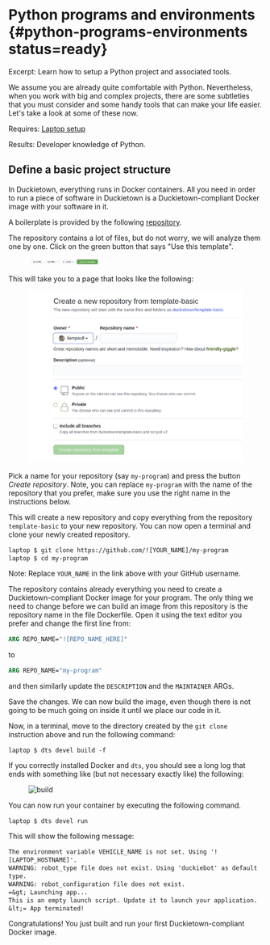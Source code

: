 # Python programs and environments {#python-programs-environments status=ready}

Excerpt: Learn how to setup a Python project and associated tools.

We assume you are already quite comfortable with Python. Nevertheless, when you work with big and complex projects, there are some subtleties that you must consider and some handy tools that can make your life easier. Let's take a look at some of these now.


<div class='requirements' markdown='1'>

  Requires: [Laptop setup](+opmanual_duckiebot#laptop-setup)

  Results: Developer knowledge of Python.
  
</div>
 
 

<minitoc/>


## Define a basic project structure  

In Duckietown, everything runs in Docker containers. All you need in order to run a piece of software in Duckietown is a Duckietown-compliant Docker image with your software in it.

A boilerplate is provided by the following [repository](https://github.com/duckietown/template-basic).

The repository contains a lot of files, but do not worry, we will analyze them one by one. Click on the green button that says "Use this template". 

<figure>
  <img style="width:10em" src="images/use_this_template.png"/>
</figure>


This will take you to a page that looks like the following:

<figure>
  <img style="width:40em" src="images/create_a_repo_2.png"/>
</figure>

Pick a name for your repository (say `my-program`) and press the button *Create repository*. Note, you can replace `my-program` with the name of the repository that you prefer, make sure you use the right name in the instructions below.

This will create a new repository and copy everything from the repository `template-basic` to your new repository. You can now open a terminal and clone your newly created repository.

    laptop $ git clone https://github.com/![YOUR_NAME]/my-program
    laptop $ cd my-program

Note: Replace `YOUR_NAME` in the link above with your GitHub username.

The repository contains already everything you need to create a Duckietown-compliant Docker image for your program. The only thing we need to change before we can build an image from this repository is the repository name in the file Dockerfile. Open it using the text editor you prefer and change the first line from:

```Dockerfile
ARG REPO_NAME="![REPO_NAME_HERE]"
```

to

```Dockerfile
ARG REPO_NAME="my-program"
```

and then similarly update the `DESCRIPTION` and the `MAINTAINER` ARGs. 

Save the changes. We can now build the image, even though there is not going to be much going on inside it until we place our code in it. 

Now, in a terminal, move to the directory created by the `git clone` instruction above and run the following command:

    laptop $ dts devel build -f

If you correctly installed Docker and `dts`, you should see a long log that ends with something like (but not necessary exactly like) the following:

<figure id="fig:build">
  <img alt="build" style="width:40em" src="images/dts_devel_build.png"/>
</figure>

You can now run your container by executing the following command.

    laptop $ dts devel run

This will show the following message:

```
The environment variable VEHICLE_NAME is not set. Using '![LAPTOP_HOSTNAME]'.
WARNING: robot_type file does not exist. Using 'duckiebot' as default type.
WARNING: robot_configuration file does not exist.
=&gt; Launching app...
This is an empty launch script. Update it to launch your application.
&lt;= App terminated!
```

Congratulations! You just built and run your first Duckietown-compliant Docker image.


